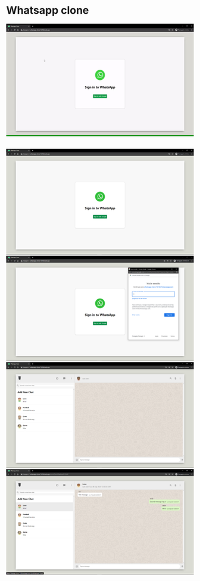 # Whatsapp clone

![Demo](https://github.com/hf97/whatsapp-clone/blob/master/demo/demo.gif)

<br>

<img src="https://github.com/hf97/whatsapp-clone/blob/master/demo/login.png" width="600">

<br>

<img src="https://github.com/hf97/whatsapp-clone/blob/master/demo/loginGoogle.png" width="600">

<br>

<img src="https://github.com/hf97/whatsapp-clone/blob/master/demo/firstScreen.png" width="600">

<br>

<img src="https://github.com/hf97/whatsapp-clone/blob/master/demo/chat.png" width="600">
